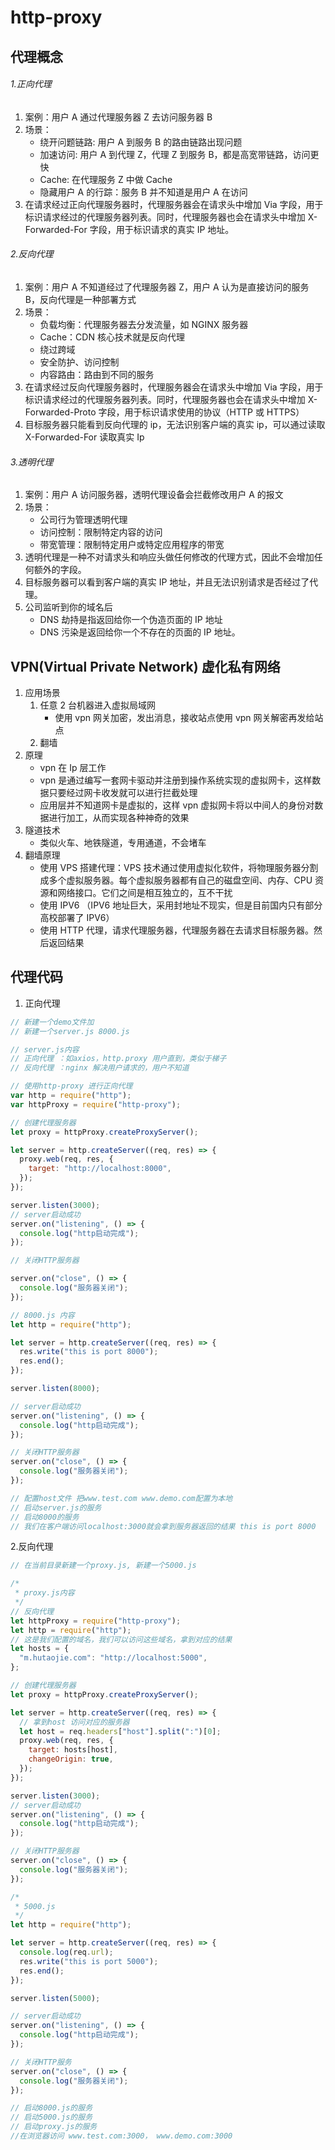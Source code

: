 # http-proxy

## 代理概念

###### 1.正向代理

1. 案例：用户 A 通过代理服务器 Z 去访问服务器 B
2. 场景：
   - 绕开问题链路: 用户 A 到服务 B 的路由链路出现问题
   - 加速访问: 用户 A 到代理 Z，代理 Z 到服务 B，都是高宽带链路，访问更快
   - Cache: 在代理服务 Z 中做 Cache
   - 隐藏用户 A 的行踪：服务 B 并不知道是用户 A 在访问
3. 在请求经过正向代理服务器时，代理服务器会在请求头中增加 Via 字段，用于标识请求经过的代理服务器列表。同时，代理服务器也会在请求头中增加 X-Forwarded-For 字段，用于标识请求的真实 IP 地址。

###### 2.反向代理

1. 案例：用户 A 不知道经过了代理服务器 Z，用户 A 认为是直接访问的服务 B，反向代理是一种部署方式
2. 场景：
   - 负载均衡：代理服务器去分发流量，如 NGINX 服务器
   - Cache：CDN 核心技术就是反向代理
   - 绕过跨域
   - 安全防护、访问控制
   - 内容路由：路由到不同的服务
3. 在请求经过反向代理服务器时，代理服务器会在请求头中增加 Via 字段，用于标识请求经过的代理服务器列表。同时，代理服务器也会在请求头中增加 X-Forwarded-Proto 字段，用于标识请求使用的协议（HTTP 或 HTTPS）
4. 目标服务器只能看到反向代理的 ip，无法识别客户端的真实 ip，可以通过读取 X-Forwarded-For 读取真实 Ip

###### 3.透明代理

1. 案例：用户 A 访问服务器，透明代理设备会拦截修改用户 A 的报文
2. 场景：
   - 公司行为管理透明代理
   - 访问控制：限制特定内容的访问
   - 带宽管理：限制特定用户或特定应用程序的带宽
3. 透明代理是一种不对请求头和响应头做任何修改的代理方式，因此不会增加任何额外的字段。
4. 目标服务器可以看到客户端的真实 IP 地址，并且无法识别请求是否经过了代理。
5. 公司监听到你的域名后
   - DNS 劫持是指返回给你一个伪造页面的 IP 地址
   - DNS 污染是返回给你一个不存在的页面的 IP 地址。

## VPN(Virtual Private Network) 虚化私有网络

1. 应用场景
   1. 任意 2 台机器进入虚拟局域网
      - 使用 vpn 网关加密，发出消息，接收站点使用 vpn 网关解密再发给站点
   2. 翻墙
2. 原理
   - vpn 在 Ip 层工作
   - vpn 是通过编写一套网卡驱动并注册到操作系统实现的虚拟网卡，这样数据只要经过网卡收发就可以进行拦截处理
   - 应用层并不知道网卡是虚拟的，这样 vpn 虚拟网卡将以中间人的身份对数据进行加工，从而实现各种神奇的效果
3. 隧道技术
   - 类似火车、地铁隧道，专用通道，不会堵车
4. 翻墙原理
   - 使用 VPS 搭建代理：VPS 技术通过使用虚拟化软件，将物理服务器分割成多个虚拟服务器。每个虚拟服务器都有自己的磁盘空间、内存、CPU 资源和网络接口。它们之间是相互独立的，互不干扰
   - 使用 IPV6 （IPV6 地址巨大，采用封地址不现实，但是目前国内只有部分高校部署了 IPV6）
   - 使用 HTTP 代理，请求代理服务器，代理服务器在去请求目标服务器。然后返回结果

## 代理代码

1. 正向代理

```js
// 新建一个demo文件加
// 新建一个server.js 8000.js

// server.js内容
// 正向代理 ：如axios，http.proxy 用户直到，类似于梯子
// 反向代理 ：nginx 解决用户请求的，用户不知道

// 使用http-proxy 进行正向代理
var http = require("http");
var httpProxy = require("http-proxy");

// 创建代理服务器
let proxy = httpProxy.createProxyServer();

let server = http.createServer((req, res) => {
  proxy.web(req, res, {
    target: "http://localhost:8000",
  });
});

server.listen(3000);
// server启动成功
server.on("listening", () => {
  console.log("http启动完成");
});

// 关闭HTTP服务器

server.on("close", () => {
  console.log("服务器关闭");
});
```

```js
// 8000.js 内容
let http = require("http");

let server = http.createServer((req, res) => {
  res.write("this is port 8000");
  res.end();
});

server.listen(8000);

// server启动成功
server.on("listening", () => {
  console.log("http启动完成");
});

// 关闭HTTP服务器
server.on("close", () => {
  console.log("服务器关闭");
});

// 配置host文件 把www.test.com www.demo.com配置为本地
// 启动server.js的服务
// 启动8000的服务
// 我们在客户端访问localhost:3000就会拿到服务器返回的结果 this is port 8000
```

2.反向代理

```js
// 在当前目录新建一个proxy.js, 新建一个5000.js

/*
 * proxy.js内容
 */
// 反向代理
let httpProxy = require("http-proxy");
let http = require("http");
// 这是我们配置的域名，我们可以访问这些域名，拿到对应的结果
let hosts = {
  "m.hutaojie.com": "http://localhost:5000",
};

// 创建代理服务器
let proxy = httpProxy.createProxyServer();

let server = http.createServer((req, res) => {
  // 拿到host 访问对应的服务器
  let host = req.headers["host"].split(":")[0];
  proxy.web(req, res, {
    target: hosts[host],
    changeOrigin: true,
  });
});

server.listen(3000);
// server启动成功
server.on("listening", () => {
  console.log("http启动完成");
});

// 关闭HTTP服务器
server.on("close", () => {
  console.log("服务器关闭");
});
```

```js
/*
 * 5000.js
 */
let http = require("http");

let server = http.createServer((req, res) => {
  console.log(req.url);
  res.write("this is port 5000");
  res.end();
});

server.listen(5000);

// server启动成功
server.on("listening", () => {
  console.log("http启动完成");
});

// 关闭HTTP服务
server.on("close", () => {
  console.log("服务器关闭");
});

// 启动8000.js的服务
// 启动5000.js的服务
// 启动proxy.js的服务
//在浏览器访问 www.test.com:3000， www.demo.com:3000
```
